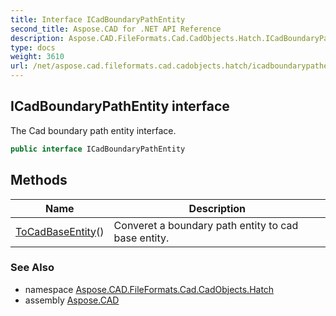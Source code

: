 ```yaml
---
title: Interface ICadBoundaryPathEntity
second_title: Aspose.CAD for .NET API Reference
description: Aspose.CAD.FileFormats.Cad.CadObjects.Hatch.ICadBoundaryPathEntity interface. The Cad boundary path entity interface
type: docs
weight: 3610
url: /net/aspose.cad.fileformats.cad.cadobjects.hatch/icadboundarypathentity/
---
```

## ICadBoundaryPathEntity interface

The Cad boundary path entity interface.

```csharp
public interface ICadBoundaryPathEntity
```

## Methods

| Name | Description |
| --- | --- |
| [ToCadBaseEntity](../../aspose.cad.fileformats.cad.cadobjects.hatch/icadboundarypathentity/tocadbaseentity/)() | Converet a boundary path entity to cad base entity. |

### See Also

* namespace [Aspose.CAD.FileFormats.Cad.CadObjects.Hatch](../../aspose.cad.fileformats.cad.cadobjects.hatch/)
* assembly [Aspose.CAD](../../)


